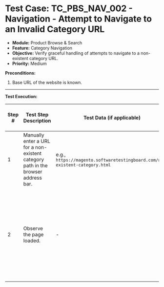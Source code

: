 # Test Case: TC_PBS_NAV_002 - Navigation - Attempt to Navigate to an Invalid Category URL

* **Module:** Product Browse & Search
* **Feature:** Category Navigation
* **Objective:** Verify graceful handling of attempts to navigate to a non-existent category URL.
* **Priority:** Medium

**Preconditions:**
1.  Base URL of the website is known.

---
**Test Execution:**

| Step # | Test Step Description                                                                 | Test Data (if applicable)                     | Expected Result                                                                                                                               | Actual Result (during execution) | Status (during execution) | Notes (during execution) |
|--------|---------------------------------------------------------------------------------------|-----------------------------------------------|-----------------------------------------------------------------------------------------------------------------------------------------------|----------------------------------|---------------------------|--------------------------|
| 1      | Manually enter a URL for a non-existent category path in the browser address bar.     | e.g., `https://magento.softwaretestingboard.com/non-existent-category.html` | Navigation is attempted.                                                                                                                      |                                  |                           |                          |
| 2      | Observe the page loaded.                                                              | -                                             | A user-friendly "404 Page Not Found" (or similar error page like "Whoops, our bad...") is displayed. System does not crash.                 |                                  |                           |                          |
